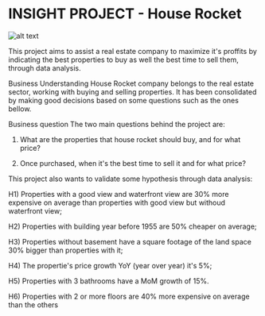 # INSIGHT PROJECT - House Rocket

![alt text](https://fasthomes.org/public/img/fast/house-for-sale.jpg)

This project aims to assist a real estate company to maximize it's proffits by indicating the best properties to buy as well the best time to sell them, through data analysis.

Business Understanding
House Rocket company belongs to the real estate sector, working with buying and selling properties. It has been consolidated by making good decisions based on some questions such as the ones bellow.

Business question
The two main questions behind the project are:
1) What are the properties that house rocket should buy, and for what price?

2) Once purchased, when it's the best time to sell it and for what price?

This project also wants to validate some hypothesis through data analysis:

H1) Properties with a good view and waterfront view are 30% more expensive on average than properties with good view but withoud waterfront view;

H2) Properties with building year before 1955 are 50% cheaper on average;

H3) Properties without basement have a square footage of the land space 30% bigger than properties with it;

H4) The propertie's price growth YoY (year over year) it's 5%;

H5) Properties with 3 bathrooms have a MoM growth of 15%.

H6) Properties with 2 or more floors are 40% more expensive on average than the others


